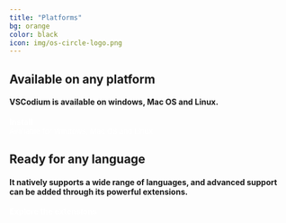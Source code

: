 ```yaml
---
title: "Platforms"
bg: orange
color: black
icon: img/os-circle-logo.png
---
```



## Available on any platform

#### VSCodium is available on windows, Mac OS and Linux.

<div class="link-button">
<a href="#install" style="color: white;text-decoration:none;">
<b>Install</b><br>
<font size="-1">Available for Windows, Mac OS and Linux</font>
</a>
</div>




## Ready for any language

#### It natively supports a wide range of languages, and advanced support can be added through its powerful extensions.


<div class="link-button intro-text">
<a href="https://marketplace.visualstudio.com/VSCode" target="_blank" style="color: white;text-decoration:none;">
    <b>Explore the extensions</b><br>
</a>
</div>